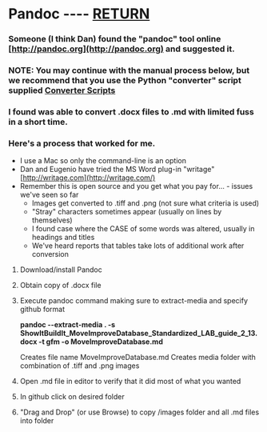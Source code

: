 # Pandoc    ----    [RETURN](README.md)

### Someone (I think Dan) found the "pandoc" tool online [http://pandoc.org](http://pandoc.org) and suggested it.

### NOTE: You may continue with the manual process below, but we recommend that you use the Python "converter" script supplied [Converter Scripts](docx_md_converter_scripts.md)

### I found was able to convert .docx files to .md with limited fuss in a short time.

### Here's a process that worked for me.
* I use a Mac so only the command-line is an option
* Dan and Eugenio have tried the MS Word plug-in "writage" [http://writage.com](http://writage.com/)
* Remember this is open source and you get what you pay for... - issues we've seen so far
  * Images get converted to .tiff and .png (not sure what criteria is used)
  * "Stray" characters sometimes appear (usually on lines by themselves)
  * I found case where the CASE of some words was altered, usually in headings and titles
  * We've heard reports that tables take lots of additional work after conversion


1. Download/install Pandoc
1. Obtain copy of .docx file
1. Execute pandoc command making sure to extract-media and specify github format

    __pandoc --extract-media  .  -s ShowItBuildIt_MoveImproveDatabase_Standardized_LAB_guide_2_13.docx -t gfm -o MoveImproveDatabase.md__

    Creates file name MoveImproveDatabase.md
    Creates media folder with combination of .tiff and .png images

1. Open .md file in editor to verify that it did most of what you wanted

1. In github click on desired folder

1. "Drag and Drop" (or use Browse) to copy /images folder and all .md files into folder

